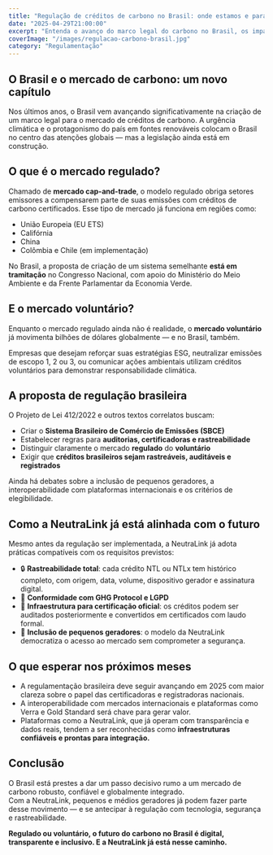 ```yaml
---
title: "Regulação de créditos de carbono no Brasil: onde estamos e para onde vamos"
date: "2025-04-29T21:00:00"
excerpt: "Entenda o avanço do marco legal do carbono no Brasil, os impactos para o mercado voluntário e como a NeutraLink já atua de forma alinhada às diretrizes de rastreabilidade e transparência."
coverImage: "/images/regulacao-carbono-brasil.jpg"
category: "Regulamentação"
---
```


## O Brasil e o mercado de carbono: um novo capítulo

Nos últimos anos, o Brasil vem avançando significativamente na criação de um marco legal para o mercado de créditos de carbono. A urgência climática e o protagonismo do país em fontes renováveis colocam o Brasil no centro das atenções globais — mas a legislação ainda está em construção.

## O que é o mercado regulado?

Chamado de **mercado cap-and-trade**, o modelo regulado obriga setores emissores a compensarem parte de suas emissões com créditos de carbono certificados. Esse tipo de mercado já funciona em regiões como:

- União Europeia (EU ETS)
- Califórnia
- China
- Colômbia e Chile (em implementação)

No Brasil, a proposta de criação de um sistema semelhante **está em tramitação** no Congresso Nacional, com apoio do Ministério do Meio Ambiente e da Frente Parlamentar da Economia Verde.

## E o mercado voluntário?

Enquanto o mercado regulado ainda não é realidade, o **mercado voluntário** já movimenta bilhões de dólares globalmente — e no Brasil, também.

Empresas que desejam reforçar suas estratégias ESG, neutralizar emissões de escopo 1, 2 ou 3, ou comunicar ações ambientais utilizam créditos voluntários para demonstrar responsabilidade climática.

## A proposta de regulação brasileira

O Projeto de Lei 412/2022 e outros textos correlatos buscam:

- Criar o **Sistema Brasileiro de Comércio de Emissões (SBCE)**
- Estabelecer regras para **auditorias, certificadoras e rastreabilidade**
- Distinguir claramente o mercado **regulado** do **voluntário**
- Exigir que **créditos brasileiros sejam rastreáveis, auditáveis e registrados**

Ainda há debates sobre a inclusão de pequenos geradores, a interoperabilidade com plataformas internacionais e os critérios de elegibilidade.

## Como a NeutraLink já está alinhada com o futuro

Mesmo antes da regulação ser implementada, a NeutraLink já adota práticas compatíveis com os requisitos previstos:

- 🔒 **Rastreabilidade total**: cada crédito NTL ou NTLx tem histórico completo, com origem, data, volume, dispositivo gerador e assinatura digital.
- 🔗 **Conformidade com GHG Protocol e LGPD**
- 📄 **Infraestrutura para certificação oficial**: os créditos podem ser auditados posteriormente e convertidos em certificados com laudo formal.
- 🧠 **Inclusão de pequenos geradores**: o modelo da NeutraLink democratiza o acesso ao mercado sem comprometer a segurança.

## O que esperar nos próximos meses

- A regulamentação brasileira deve seguir avançando em 2025 com maior clareza sobre o papel das certificadoras e registradoras nacionais.
- A interoperabilidade com mercados internacionais e plataformas como Verra e Gold Standard será chave para gerar valor.
- Plataformas como a NeutraLink, que já operam com transparência e dados reais, tendem a ser reconhecidas como **infraestruturas confiáveis e prontas para integração.**

## Conclusão

O Brasil está prestes a dar um passo decisivo rumo a um mercado de carbono robusto, confiável e globalmente integrado.  
Com a NeutraLink, pequenos e médios geradores já podem fazer parte desse movimento — e se antecipar à regulação com tecnologia, segurança e rastreabilidade.

**Regulado ou voluntário, o futuro do carbono no Brasil é digital, transparente e inclusivo. E a NeutraLink já está nesse caminho.**
